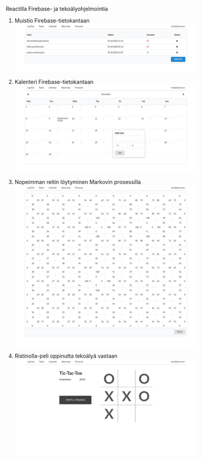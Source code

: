 Reactilla Firebase- ja tekoälyohjelmointia

1. Muistio Firebase-tietokantaan
![Alt text](https://github.com/mikko-react-projects/react-firebase/blob/master/public/screenshot-localhost_3000-2021.11.03-12_02_48.png?raw=true)

2. Kalenteri Firebase-tietokantaan
![Alt text](https://github.com/mikko-react-projects/react-firebase/blob/master/public/screenshot-localhost_3000-2021.11.03-12_04_03.png?raw=true)

3. Nopeimman reitin löytyminen Markovin prosessilla
![Alt text](https://github.com/mikko-react-projects/react-firebase/blob/master/public/screenshot-localhost_3000-2021.11.03-12_04_54.png?raw=true)

4. Ristinolla-peli oppinutta tekoälyä vastaan
![Alt text](https://github.com/mikko-react-projects/react-firebase/blob/master/public/screenshot-localhost_3000-2021.11.03-12_08_21.png?raw=true)
